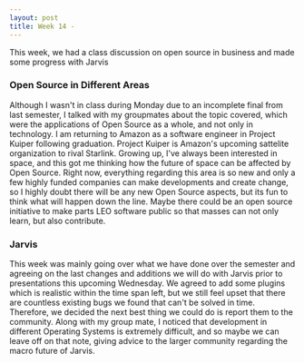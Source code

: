 ```yaml
---
layout: post
title: Week 14 - 
---
```

This week, we had a class discussion on open source in business and made some progress with Jarvis
<!--more-->
### Open Source in Different Areas
Although I wasn't in class during Monday due to an incomplete final from last semester, I talked with my groupmates about the topic covered, which were the applications of Open Source as a whole, and not only in technology. I am returning to Amazon as a software engineer in Project Kuiper following graduation. Project Kuiper is Amazon's upcoming sattelite organization to rival Starlink. Growing up, I've always been interested in space, and this got me thinking how the future of space can be affected by Open Source. Right now, everything regarding this area is so new and only a few highly funded companies can make developments and create change, so I highly doubt there will be any new Open Source aspects, but its fun to think what will happen down the line. Maybe there could be an open source initiative to make parts LEO software public so that masses can not only learn, but also contribute.

### Jarvis
This week was mainly going over what we have done over the semester and agreeing on the last changes and additions we will do with Jarvis prior to presentations this upcoming Wednesday. We agreed to add some plugins which is realistic within the time span left, but we still feel upset that there are countless existing bugs we found that can't be solved in time. Therefore, we decided the next best thing we could do is report them to the community. Along with my group mate, I noticed that development in different Operating Systems is extremely difficult, and so maybe we can leave off on that note, giving advice to the larger community regarding the macro future of Jarvis. 

